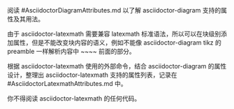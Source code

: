 阅读 #AsciidoctorDiagramAttributes.md 以了解 asciidoctor-diagram 支持的属性及其用法。

由于 asciidoctor-latexmath 需要兼容 latexmath 标准语法，所以可以在块级别添加属性，但是不能改变块内容的语义，例如不能像 asciidoctor-diagram tikz 的 preamble 一样解析内容中 ~~~~ 前面的部分。

根据 asciidoctor-latexmath 使用的外部命令，结合 asciidoctor-diagram 的属性设计，整理出 asciidoctor-latexmath 支持的属性列表，记录在 #AsciidoctorLatexmathAttributes.md 中。

你不得阅读 asciidoctor-latexmath 的任何代码。
